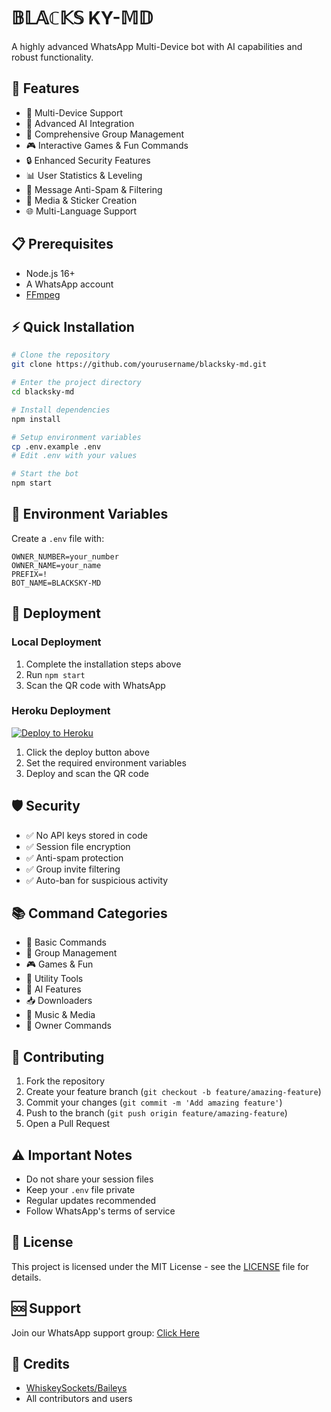 # 𝔹𝕃𝔸ℂ𝕂𝕊 KY-𝕄𝔻
A highly advanced WhatsApp Multi-Device bot with AI capabilities and robust functionality.

## 🌟 Features
- 📱 Multi-Device Support
- 🤖 Advanced AI Integration
- 👥 Comprehensive Group Management
- 🎮 Interactive Games & Fun Commands
- 🔒 Enhanced Security Features
- 📊 User Statistics & Leveling
- 💬 Message Anti-Spam & Filtering
- 🎨 Media & Sticker Creation
- 🌐 Multi-Language Support

## 📋 Prerequisites
- Node.js 16+
- A WhatsApp account
- [FFmpeg](https://ffmpeg.org/download.html)

## ⚡️ Quick Installation
```bash
# Clone the repository
git clone https://github.com/yourusername/blacksky-md.git

# Enter the project directory
cd blacksky-md

# Install dependencies
npm install

# Setup environment variables
cp .env.example .env
# Edit .env with your values

# Start the bot
npm start
```

## 🔐 Environment Variables
Create a `.env` file with:
```env
OWNER_NUMBER=your_number
OWNER_NAME=your_name
PREFIX=!
BOT_NAME=BLACKSKY-MD
```

## 🚀 Deployment
### Local Deployment
1. Complete the installation steps above
2. Run `npm start`
3. Scan the QR code with WhatsApp

### Heroku Deployment
[![Deploy to Heroku](https://www.herokucdn.com/deploy/button.svg)](https://heroku.com/deploy?template=https://github.com/yourusername/blacksky-md)

1. Click the deploy button above
2. Set the required environment variables
3. Deploy and scan the QR code

## 🛡️ Security
- ✅ No API keys stored in code
- ✅ Session file encryption
- ✅ Anti-spam protection
- ✅ Group invite filtering
- ✅ Auto-ban for suspicious activity

## 📚 Command Categories
- 🎯 Basic Commands
- 👥 Group Management
- 🎮 Games & Fun
- 🔧 Utility Tools
- 🤖 AI Features
- 📥 Downloaders
- 🎵 Music & Media
- 👑 Owner Commands

## 🤝 Contributing
1. Fork the repository
2. Create your feature branch (`git checkout -b feature/amazing-feature`)
3. Commit your changes (`git commit -m 'Add amazing feature'`)
4. Push to the branch (`git push origin feature/amazing-feature`)
5. Open a Pull Request

## ⚠️ Important Notes
- Do not share your session files
- Keep your `.env` file private
- Regular updates recommended
- Follow WhatsApp's terms of service

## 📄 License
This project is licensed under the MIT License - see the [LICENSE](LICENSE) file for details.

## 🆘 Support
Join our WhatsApp support group: [Click Here](https://chat.whatsapp.com/your-group-link)

## 🙏 Credits
- [WhiskeySockets/Baileys](https://github.com/WhiskeySockets/Baileys)
- All contributors and users